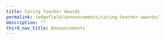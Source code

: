 ```yaml
---
title: Caring Teacher Awards
permalink: /edgefield/announcements/caring-teacher-awards/
description: ""
third_nav_title: Announcements
---
```

